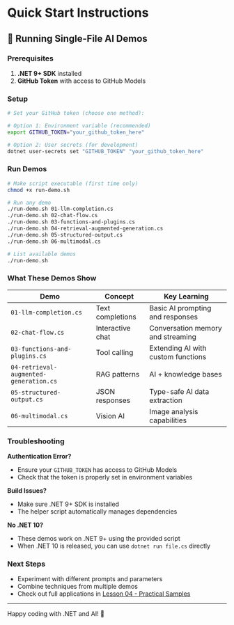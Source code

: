 # Quick Start Instructions

## 🚀 Running Single-File AI Demos

### Prerequisites
1. **.NET 9+ SDK** installed
2. **GitHub Token** with access to GitHub Models

### Setup
```bash
# Set your GitHub token (choose one method):

# Option 1: Environment variable (recommended)
export GITHUB_TOKEN="your_github_token_here"

# Option 2: User secrets (for development)
dotnet user-secrets set "GITHUB_TOKEN" "your_github_token_here"
```

### Run Demos
```bash
# Make script executable (first time only)
chmod +x run-demo.sh

# Run any demo
./run-demo.sh 01-llm-completion.cs
./run-demo.sh 02-chat-flow.cs
./run-demo.sh 03-functions-and-plugins.cs
./run-demo.sh 04-retrieval-augmented-generation.cs
./run-demo.sh 05-structured-output.cs
./run-demo.sh 06-multimodal.cs

# List available demos
./run-demo.sh
```

### What These Demos Show

| Demo | Concept | Key Learning |
|------|---------|--------------|
| `01-llm-completion.cs` | Text completions | Basic AI prompting and responses |
| `02-chat-flow.cs` | Interactive chat | Conversation memory and streaming |
| `03-functions-and-plugins.cs` | Tool calling | Extending AI with custom functions |
| `04-retrieval-augmented-generation.cs` | RAG patterns | AI + knowledge bases |
| `05-structured-output.cs` | JSON responses | Type-safe AI data extraction |
| `06-multimodal.cs` | Vision AI | Image analysis capabilities |

### Troubleshooting

**Authentication Error?**
- Ensure your `GITHUB_TOKEN` has access to GitHub Models
- Check that the token is properly set in environment variables

**Build Issues?**
- Make sure .NET 9+ SDK is installed
- The helper script automatically manages dependencies

**No .NET 10?**
- These demos work on .NET 9+ using the provided script
- When .NET 10 is released, you can use `dotnet run file.cs` directly

### Next Steps
- Experiment with different prompts and parameters
- Combine techniques from multiple demos
- Check out full applications in [Lesson 04 - Practical Samples](../../04-PracticalSamples/readme.md)

---

Happy coding with .NET and AI! 🎉